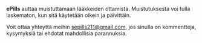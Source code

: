 **ePills** auttaa muistuttamaan lääkkeiden ottamista. Muistutuksesta voi tulla laskematon, kun sitä käytetään oikein ja päivittäin.


Voit ottaa yhteyttä meihin <sepills211@gmail.com>, jos sinulla on kommentteja, kysymyksiä tai ehdotat mahdollisia parannuksia.
